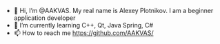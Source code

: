 - 👋 Hi, I’m @AAKVAS. My real name is Alexey Plotnikov. I am a beginner application developer
- 🌱 I’m currently learning C++, Qt, Java Spring, C#
- 📫 How to reach me https://github.com/AAKVAS/

<!---
AAKVAS/AAKVAS is a ✨ special ✨ repository because its `README.md` (this file) appears on your GitHub profile.
You can click the Preview link to take a look at your changes.
--->
